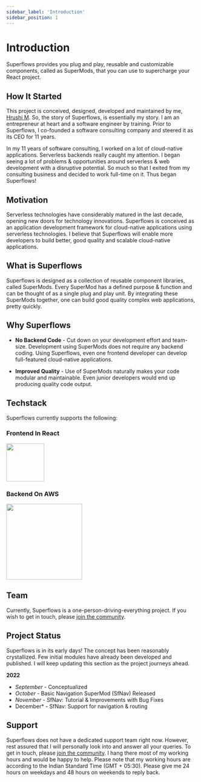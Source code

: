 ```yaml
---
sidebar_label: 'Introduction'
sidebar_position: 1
---
```


# Introduction

Superflows provides you plug and play, reusable and customizable components, called as SuperMods, that you can use to supercharge   your React project.

## How It Started

This project is conceived, designed, developed and maintained by me, [Hrushi M](https://twitter.com/hrushi?lang=en). So, the story of Superflows, is essentially my story. I am an entrepreneur at heart and a software engineer by training. Prior to Superflows, I co-founded a software consulting company and steered it as its CEO for 11 years. 

In my 11 years of software consulting, I worked on a lot of cloud-native applications. Serverless backends really caught my attention. I began seeing a lot of problems & opportunities around serverless & web development with a disruptive potential. So much so that I exited from my consulting business and decided to work full-time on it. Thus began Superflows!

## Motivation

Serverless technologies have considerably matured in the last decade, opening new doors for technology innovations. Superflows is conceived as an application development framework for cloud-native applications using serverless technologies. I believe that Superflows will enable more developers to build better, good quality and scalable cloud-native applications.

## What is Superflows

Superflows is designed as a collection of reusable component libraries, called SuperMods. Every SuperMod has a defined purpose & function and can be thought of as a single plug and play unit. By integrating these SuperMods together, one can build good quality complex web applications, pretty quickly.


## Why Superflows

- **No Backend Code** - Cut down on your development effort and team-size. Development using SuperMods does not require any backend coding. Using Superflows, even one frontend developer can develop full-featured cloud-native applications.  

- **Improved Quality** - Use of SuperMods naturally makes your code modular and maintainable. Even junior developers would end up producing quality code output.


## Techstack

Superflows currently supports the following:

### Frontend In React

<img src="https://superflows-images.s3.ap-south-1.amazonaws.com/react.png" height="100" width="100" />

### Backend On AWS

<img src="https://superflows-images.s3.ap-south-1.amazonaws.com/amazon_aws_logo.png" height="200" width="200" />

## Team

Currently, Superflows is a one-person-driving-everything project. If you wish to get in touch, please <a href="https://discord.com/channels/1018780901334863873/1018780901334863876">join the community</a>.

## Project Status

Superflows is in its early days! The concept has been reasonably crystallized. Few initial modules have already been developed and published. I will keep updating this section as the project journeys ahead.

**2022**
- *September* - Conceptualized
- *October* - Basic Navigation SuperMod (SfNav) Released
- *November* - SfNav: Tutorial & Improvements with Bug Fixes
- December* - SfNav: Support for navigation & routing

## Support

Superflows does not have a dedicated support team right now. However, rest assured that I will personally look into and answer all your queries. To get in touch, please <a href="https://discord.com/channels/1018780901334863873/1018780901334863876">join the community</a>. I hang there most of my working hours and would be happy to help. Please note that my working hours are according to the Indian Standard Time (GMT + 05:30). Please give me 24 hours on weekdays and 48 hours on weekends to reply back.
